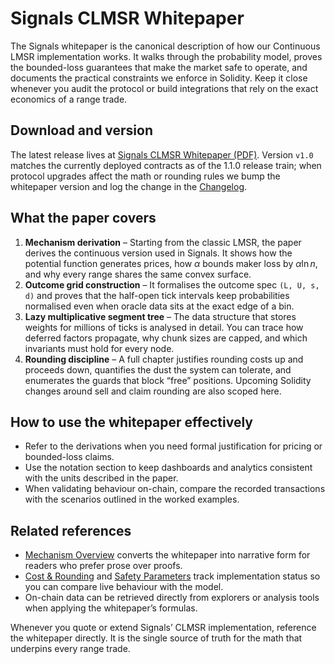 # Signals CLMSR Whitepaper

The Signals whitepaper is the canonical description of how our Continuous LMSR implementation works. It walks through the probability model, proves the bounded-loss guarantees that make the market safe to operate, and documents the practical constraints we enforce in Solidity. Keep it close whenever you audit the protocol or build integrations that rely on the exact economics of a range trade.

## Download and version

The latest release lives at [Signals CLMSR Whitepaper (PDF)](/whitepaper.pdf). Version `v1.0` matches the currently deployed contracts as of the 1.1.0 release train; when protocol upgrades affect the math or rounding rules we bump the whitepaper version and log the change in the [Changelog](../changelog/index.md).

## What the paper covers

1. **Mechanism derivation** – Starting from the classic LMSR, the paper derives the continuous version used in Signals. It shows how the potential function generates prices, how $\alpha$ bounds maker loss by $\alpha \ln n$, and why every range shares the same convex surface.
2. **Outcome grid construction** – It formalises the outcome spec `(L, U, s, d)` and proves that the half-open tick intervals keep probabilities normalised even when oracle data sits at the exact edge of a bin.
3. **Lazy multiplicative segment tree** – The data structure that stores weights for millions of ticks is analysed in detail. You can trace how deferred factors propagate, why chunk sizes are capped, and which invariants must hold for every node.
4. **Rounding discipline** – A full chapter justifies rounding costs up and proceeds down, quantifies the dust the system can tolerate, and enumerates the guards that block “free” positions. Upcoming Solidity changes around sell and claim rounding are also scoped here.

## How to use the whitepaper effectively

- Refer to the derivations when you need formal justification for pricing or bounded-loss claims.
- Use the notation section to keep dashboards and analytics consistent with the units described in the paper.
- When validating behaviour on-chain, compare the recorded transactions with the scenarios outlined in the worked examples.

## Related references

- [Mechanism Overview](../mechanism/overview.md) converts the whitepaper into narrative form for readers who prefer prose over proofs.
- [Cost & Rounding](../mechanism/cost-rounding.md) and [Safety Parameters](../mechanism/safety-parameters.md) track implementation status so you can compare live behaviour with the model.
- On-chain data can be retrieved directly from explorers or analysis tools when applying the whitepaper’s formulas.

Whenever you quote or extend Signals’ CLMSR implementation, reference the whitepaper directly. It is the single source of truth for the math that underpins every range trade.
